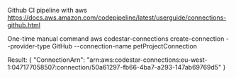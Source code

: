 Github CI pipeline with aws
https://docs.aws.amazon.com/codepipeline/latest/userguide/connections-github.html

One-time manual command 
aws codestar-connections create-connection --provider-type GitHub --connection-name petProjectConnection

Result: 
{
    "ConnectionArn": "arn:aws:codestar-connections:eu-west-1:047177058507:connection/50a61297-fb66-4ba7-a293-147ab69769d5"
}